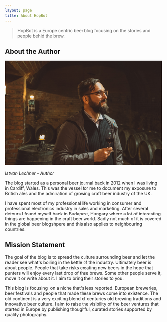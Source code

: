 ```yaml
---
layout: page
title: About HopBot
---
```

> HopBot is a Europe centric beer blog focusing on the stories and people behid the brew.

## About the Author

![](/uploads/istvan.jpg)

_Istvan Lechner - Author_

The blog started as a personal beer journal back in 2012 when I was living in Cardiff, Wales. This was the vessel for me to document my exposure to British ales and the admiration of growing craft beer industry of the UK. 

I have spent most of my professional life working in consumer and professional electronics industry in sales and marketing. After several detours I found myself back in Budapest, Hungary where a lot of interesting things are happening in the craft beer world. Sadly not much of it is covered in the global beer blogshpere and this also applies to neighbouring countries.

## Mission Statement

The goal of the blog is to spread the culture surrounding beer and let the reader see what's boiling in the kettle of the industry. Ultimately beer is about people. People that take risks creating new beers in the hope that punters will enjoy every last drop of thse brews. Some other people serve it, move it or write about it. I aim to bring their stories to you.

This blog is focusing  on a niche that's less reported. European breweries, beer festivals and people that made these brews come into existence. The old continent is a very exciting blend of centuries old brewing traditions and innovative beer culture. I aim to raise the visibility of the beer ventures that started in Europe by publishing thoughful, curated stories supported by quality photography.
